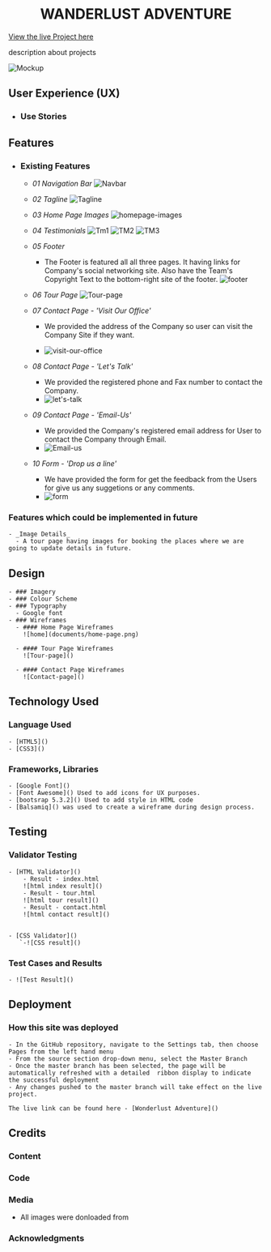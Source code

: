 <h1 align="center">WANDERLUST ADVENTURE </h1>

[View the live Project here](url)

description about projects

![Mockup]()

## User Experience (UX)
  - ### Use Stories

## Features

  - ### Existing Features
    - _01 Navigation Bar_
    ![Navbar]()


    - _02 Tagline_
    ![Tagline]()


    - _03 Home Page Images_
    ![homepage-images]()


    - _04 Testimonials_
    ![Tm1]()
    ![TM2]()
    ![TM3]()


    - _05 Footer_
      - The Footer is featured all all three pages. It having links for Company's social networking site. Also have the Team's Copyright Text to the bottom-right site of the footer.
      ![footer]()


    - _06 Tour Page_
        ![Tour-page]()


    - _07 Contact Page - 'Visit Our Office'_
      - We provided the address of the Company so user can visit the Company Site if they want.
      
      - ![visit-our-office]()

    - _08 Contact Page - 'Let's Talk'_
      - We provided the registered phone and Fax number to contact the Company.
      - ![let's-talk]()

    - _09 Contact Page - 'Email-Us'_
      - We provided the Company's registered email address for User to contact the Company through Email.
      - ![Email-us]()

    - _10 Form - 'Drop us a line'_
      - We have provided the form for get the feedback from the Users for give us any suggetions or any comments.
      - ![form]()

### Features which could be implemented in future
    - _Image Details_
      - A tour page having images for booking the places where we are going to update details in future.


 ## Design
    - ### Imagery
    - ### Colour Scheme
    - ### Typography
      - Google font
    - ### Wireframes
      - #### Home Page Wireframes
        ![home](documents/home-page.png)

      - #### Tour Page Wireframes
        ![Tour-page]()

      - #### Contact Page Wireframes
        ![Contact-page]()
  
  
## Technology Used

### Language Used
    - [HTML5]()
    - [CSS3]()

### Frameworks, Libraries
    - [Google Font]() 
    - [Font Awesome]() Used to add icons for UX purposes.
    - [bootsrap 5.3.2]() Used to add style in HTML code
    - [Balsamiq]() was used to create a wireframe during design process.
  
## Testing

### Validator Testing

    - [HTML Validator]()
        - Result - index.html
        ![html index result]()
        - Result - tour.html
        ![html tour result]()
        - Result - contact.html
        ![html contact result]()


    - [CSS Validator]()
       `-![CSS result]()

### Test Cases and Results
    - ![Test Result]()

## Deployment

### How this site was deployed

    - In the GitHub repository, navigate to the Settings tab, then choose Pages from the left hand menu 
    - From the source section drop-down menu, select the Master Branch
    - Once the master branch has been selected, the page will be automatically refreshed with a detailed  ribbon display to indicate the successful deployment
    - Any changes pushed to the master branch will take effect on the live project.

    The live link can be found here - [Wonderlust Adventure]()

## Credits

### Content
### Code
### Media
  - All images were donloaded from []()

### Acknowledgments

  


